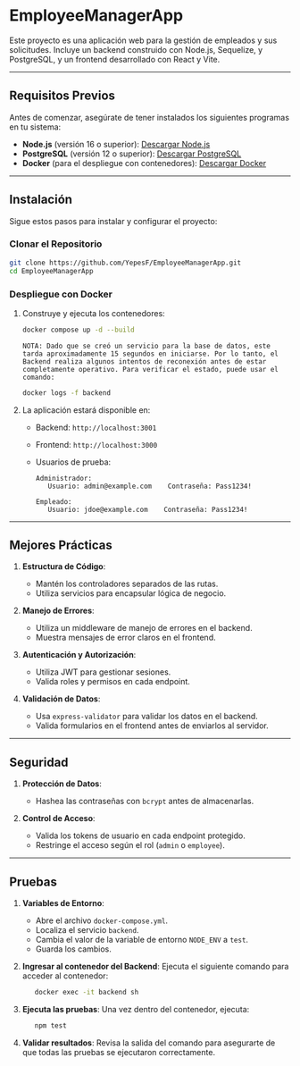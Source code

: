 # EmployeeManagerApp

Este proyecto es una aplicación web para la gestión de empleados y sus solicitudes. Incluye un backend construido con Node.js, Sequelize, y PostgreSQL, y un frontend desarrollado con React y Vite.

---

## Requisitos Previos

Antes de comenzar, asegúrate de tener instalados los siguientes programas en tu sistema:

- **Node.js** (versión 16 o superior): [Descargar Node.js](https://nodejs.org)
- **PostgreSQL** (versión 12 o superior): [Descargar PostgreSQL](https://www.postgresql.org/download/)
- **Docker** (para el despliegue con contenedores): [Descargar Docker](https://www.docker.com/products/docker-desktop)

---

## Instalación

Sigue estos pasos para instalar y configurar el proyecto:

### Clonar el Repositorio

```bash
git clone https://github.com/YepesF/EmployeeManagerApp.git
cd EmployeeManagerApp
```

### Despliegue con Docker

1. Construye y ejecuta los contenedores:

   ```bash
   docker compose up -d --build
   ```

   `NOTA: Dado que se creó un servicio para la base de datos, este tarda aproximadamente 15 segundos en iniciarse. Por lo tanto, el Backend realiza algunos intentos de reconexión antes de estar completamente operativo. Para verificar el estado, puede usar el comando:`

   ```bash
   docker logs -f backend
   ```

2. La aplicación estará disponible en:

   - Backend: `http://localhost:3001`
   - Frontend: `http://localhost:3000`
   - Usuarios de prueba:

     ```
     Administrador:
        Usuario: admin@example.com    Contraseña: Pass1234!

     Empleado:
        Usuario: jdoe@example.com    Contraseña: Pass1234!
     ```

---

## Mejores Prácticas

1. **Estructura de Código**:

   - Mantén los controladores separados de las rutas.
   - Utiliza servicios para encapsular lógica de negocio.

2. **Manejo de Errores**:

   - Utiliza un middleware de manejo de errores en el backend.
   - Muestra mensajes de error claros en el frontend.

3. **Autenticación y Autorización**:

   - Utiliza JWT para gestionar sesiones.
   - Valida roles y permisos en cada endpoint.

4. **Validación de Datos**:
   - Usa `express-validator` para validar los datos en el backend.
   - Valida formularios en el frontend antes de enviarlos al servidor.

---

## Seguridad

1. **Protección de Datos**:

   - Hashea las contraseñas con `bcrypt` antes de almacenarlas.

2. **Control de Acceso**:

   - Valida los tokens de usuario en cada endpoint protegido.
   - Restringe el acceso según el rol (`admin` o `employee`).

---

## Pruebas

1. **Variables de Entorno**:

   - Abre el archivo `docker-compose.yml`.
   - Localiza el servicio `backend`.
   - Cambia el valor de la variable de entorno `NODE_ENV` a `test`.
   - Guarda los cambios.

2. **Ingresar al contenedor del Backend**:
   Ejecuta el siguiente comando para acceder al contenedor:
   ```bash
      docker exec -it backend sh
   ```
3. **Ejecuta las pruebas**:
   Una vez dentro del contenedor, ejecuta:
   ```bash
      npm test
   ```
4. **Validar resultados**:
   Revisa la salida del comando para asegurarte de que todas las pruebas se ejecutaron correctamente.
